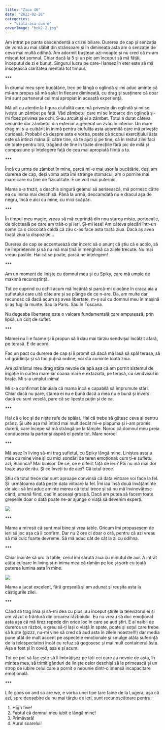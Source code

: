 ```yaml
---
title: "Ziua 46"
date: "2022-02-26"
categories: 
  - "viata-asa-cum-e"
coverImage: "bck2-2.jpg"
---
```


Am intrat pe panta descendentă a crizei biliare. Durerea de cap și senzația de vomă au mai slăbit din strânsoare și în dimineața asta am o senzație de ceva mai multă odihnă. Am adormit buștean azi-noapte și nu cred că m-am mișcat tot somnul. Chiar dacă la 5 și un pic am început să mă fâțâi, începutul de zi e bunuț. Singurul lucru pe care-l lansez în eter este să mă însoțească claritatea mentală tot timpul.

\*\*\*

În drumul meu spre bucătărie, trec pe lângă o oglindă și-mi aduc aminte că mi-am propus să mă salut în fiecare dimineață, cu drag și susținere că doar îmi sunt partenerul cel mai apropiat în această experiență.

Mă uit cu atenție la figura ciufulită care mă privește din oglindă și mi se ivește un zâmbet pe față. Văd zâmbetul care mi se întoarce din oglindă și-mi fixez privirea pe ochi. S-au arcuit și ei a zâmbet. Totul a durat câteva secunde dar zâmbetul din exterior a generat un zvâc în interior. Un mare drag mi s-a cuibărit în inimă pentru ciufulita asta adormită care mă privește curioasă. Probabil că despre asta e vorba, poate că scopul exercițiului ăsta este să întinzi mâna ȘI către tine, să te ajuți și pe tine, că în restul zilei faci de toate pentru toți, trăgând de tine în toate direcțiile fără pic de milă și compasiune și înțelegere față de cea mai apropiată ființă a ta. 

\*\*\*

Încă cu urma de zâmbet în mine, parcă mi-e mai ușor la bucătărie, deși am durerea de cap, deși voma asta îmi strânge stomacul, am o pornire mai mare care nu ține de fizicalitate. E un voit mai puternic.

Mama s-a trezit, a deschis singură geamul să aerisească, mă pornesc către ea cu inima mai deschisă. Până la urmă, deocamdată nu e dracul așa de negru, încă e aici cu mine, cu mici scăpări. 

\*\*\*

În timpul meu magic, vreau să mă cuprindă din nou starea mișto, portocalie, de picoteală pe care am trăit-o și ieri. Și-mi iese! Am câteva plecări într-un somn ca o ciocolată caldă că zău c-aș face asta toată ziua. Dacă aș avea toată ziua la dispoziție…

Durerea de cap se accentuează dar încerc să o anunț că știu că e acolo, să ne împrietenim și să nu mă mai țină în menghină ca zilele trecute. Nu mai vreau pastile. Hai că se poate, parcă ne înțelegem!

\*\*\*

Am un moment de liniște cu domnul meu și cu Spiky, care mă umple de maximă recunoștință. 

Tot ce cuprind cu ochii acum mă încântă și parcă-mi ciocăne în craca aia a sufletului care uită câte are și se plânge de ce n-are. Da, am multe dar recunosc că dacă acum aș avea libertate, m-ș sui cu domnul meu în mașină și aș fugi la munte. Sau la Paris. Sau în Toscana.

Nu degeaba libertatea este o valoare fundamentală care amputează, prin lipsă, un colț de suflet.

\*\*\*

Mamei nu îi e foame și îi propun să îi dau mai târziu sendvișul încălzit afară, pe terasă. E de acord.

Fac un pact cu durerea de cap și îi promit că dacă mă lasă să spăl terasa, să ud grădinița și să fac puțină ordine, voi sta cuminte toată ziua. 

Are pământul meu drag atâta nevoie de apă așa că am pornit sistemul de irigație în curtea mare iar coana mare e extaziată, pe terasă, cu sendvișul în brațe. Mi s-a umplut inima! 

Mi s-a confirmat bănuiala că mama încă e capabilă să împrumute stări. Chiar dacă nu pare, starea ei nu e bună dacă a mea nu e bună și invers: dacă eu sunt veselă, pare că se lipește puțin și de ea.

\*\*\*

Hai că e loc și de niște rufe de spălat. Hai că trebe să gătesc ceva și pentru prânz. Și uite așa mă întind mai mult decât mi-e plapuma și i-am promis durerii, care începe să mă strângă pe la tâmple. Noroc că domnul meu preia conducerea la parter și aspiră el peste tot. Mare noroc! 

\*\*\*

Mă așez în living să-mi trag sufletul, cu Spiky lângă mine. Liniștea asta a mea cu mine vine și cu mici sondări de teren emoțional: cum ți-e sufletul azi, Biannca? Mai binișor. De ce, ce e diferit față de ieri? Păi nu mă mai dor toate așa de rău. Și ce înveți tu de aici? Că totul trece.

Știu că totul trece dar sunt aproape convinsă că data viitoare voi face la fel. Și  următoarea dată peste data viitoare la fel. Îmi iau însă două învățăminte de aici: să îmi aduc aminte mereu că totul trece și să nu mă învinovățesc când, umană fiind, cad în aceeași groapă. Dacă am putea să facem toate greșelile doar o dată poate ne-ar ajunge o viață să devenim experți. 

![](images/ziua-24-1.jpeg)

\*\*\*

Mama a mirosit că sunt mai bine și vrea table. Oricum îmi propusesem de ieri să joc așa că îi confirm. Dar nu 2 ore ci doar o oră, pentru că azi vreau să mă culc foarte devreme. Să mă aduc cât de cât la zi cu odihna.

\*\*\*

Chiar înainte să urc la table, cerul îmi sărută ziua cu minutul de aur. A intrat atâta culoare în living și-n inima mea că rămân pe loc și sorb cu toată puterea lumina asta în mine. 

![](images/ziua-46-576x1024.jpeg)

Mama a jucat excelent, fără greșeală și am adunat și reușita asta la câștigurile zilei. 

\*\*\*

Când să trag linia și să-mi dea cu plus, au început știrile la televizorul ei și am văzut o frântură din oroarea războiului. Eu nu vreau să duc emoțional asta așa că mă tirez repede din orice loc în care se aud știri. E al naibii de dureros un război, e greu să-ți lași o viață în spate, poate și soțul care trebe să lupte (gizzz, nu-mi vine să cred că aud asta în zilele noastre!!!) dar media pune atât de mult accent pe aspectele emoționale și smulge atâta suferință de la telespectatori încât eu refuz să gogoșesc și mai mult containerul ăsta. Așa a fost și în covid, așa e și acum.

Tot ce pot să fac este să îi îmbrățișez pe toți cei care au nevoie de asta, în mintea mea, să trimit gânduri de liniște celor deschiși să le primească și un strop de iubire celui care a pornit o nebunie dintr-o imensă incapacitare emoțională.

\*\*\*

Life goes on and so are we, e vorba unei tipe tare faine de la Lugera, așa că azi, spre deosebire de nu mai târziu de ieri, sunt recunoscătoare pentru:

1. High five!
2. Faptul că domnul meu iubit e lângă mine!
3. Primăvară!
4. Aurul soarelui!
